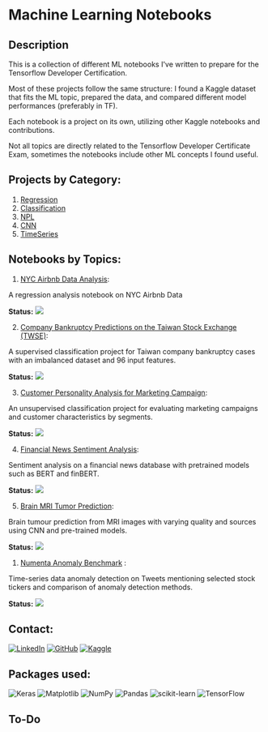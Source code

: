 # Machine Learning Notebooks


## Description

<p>This is a collection of different ML notebooks I've written to prepare for the Tensorflow Developer Certification.</p>
Most of these projects follow the same structure: I found a Kaggle dataset that fits the ML topic, prepared the data, and compared different model performances (preferably in TF). 

Each notebook is a project on its own, utilizing other Kaggle notebooks and contributions.

Not all topics are directly related to the Tensorflow Developer Certificate Exam, sometimes the notebooks include other ML concepts I found useful.


## Projects by Category:

 1) [Regression](1-Regression)
 2) [Classification](2-Classification)
 3) [NPL](3-NLP)
 4) [CNN](4-CNN)
 5) [TimeSeries](5-TimeSeries)
 

## Notebooks by Topics:

1) [NYC Airbnb Data Analysis](1-Regression/AirbnbEDA.ipynb): 
   
A regression analysis notebook on NYC Airbnb Data

**Status:** ![](https://geps.dev/progress/60)


2) [Company Bankruptcy Predictions on the Taiwan Stock Exchange (TWSE)](2-Classification/CompanyBankruptcyPrediction/BankruptcyPred.ipynb): 
   
A supervised classification project for Taiwan company bankruptcy cases with an imbalanced dataset and 96 input features.

**Status:** ![](https://geps.dev/progress/70)


3) [Customer Personality Analysis for Marketing Campaign](2-Classification/CustomerPersonalityAnalysis/CustomerAnalysis.ipynb):

An unsupervised classification project for evaluating marketing campaigns and customer characteristics by segments.

**Status:** ![](https://geps.dev/progress/60)


4) [Financial News Sentiment Analysis](3-NLP/FinancialNewsNLP.ipynb):

Sentiment analysis on a financial news database with pretrained models such as BERT and finBERT.

**Status:** ![](https://geps.dev/progress/80)

5) [Brain MRI Tumor Prediction](4-CNN/BrainTumourPrediction.ipynb):

Brain tumour prediction from MRI images with varying quality and sources using CNN and pre-trained models. 

**Status:** ![](https://geps.dev/progress/30)


1) [Numenta Anomaly Benchmark](5-TimeSeries/NumentaAnomalyBenchmark.ipynb) :

Time-series data anomaly detection on Tweets mentioning selected stock tickers and comparison of anomaly detection methods.

**Status:** ![](https://geps.dev/progress/99)


## Contact:

[![LinkedIn](https://img.shields.io/badge/linkedin-%230077B5.svg?style=for-the-badge&logo=linkedin&logoColor=white)](https://www.linkedin.com/in/m-nemeth/)
[![GitHub](https://img.shields.io/badge/github-%23121011.svg?style=for-the-badge&logo=github&logoColor=white)](https://github.com/marci-nemeth)
[![Kaggle](https://img.shields.io/badge/Kaggle-035a7d?style=for-the-badge&logo=kaggle&logoColor=white)](https://www.kaggle.com/marcellnmeth)


## Packages used:
![Keras](https://img.shields.io/badge/Keras-%23D00000.svg?style=for-the-badge&logo=Keras&logoColor=white)
![Matplotlib](https://img.shields.io/badge/Matplotlib-%23ffffff.svg?style=for-the-badge&logo=Matplotlib&logoColor=black)
![NumPy](https://img.shields.io/badge/numpy-%23013243.svg?style=for-the-badge&logo=numpy&logoColor=white)
![Pandas](https://img.shields.io/badge/pandas-%23150458.svg?style=for-the-badge&logo=pandas&logoColor=white)
![scikit-learn](https://img.shields.io/badge/scikit--learn-%23F7931E.svg?style=for-the-badge&logo=scikit-learn&logoColor=white)
![TensorFlow](https://img.shields.io/badge/TensorFlow-%23FF6F00.svg?style=for-the-badge&logo=TensorFlow&logoColor=white)

## To-Do
